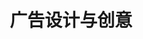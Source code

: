 ---
pageName: examination
title: 广告设计与创意
period: 2018年04月
courseID: "00755"
description: 注意事项：<br />1. 本试卷分为两部分，第一部分为选择题，第二部分为非选择题。<br />2. 应考者必须按试题顺序在答题卡指定位置上作答，答在试卷上无效。<br />3. 涂写部分、画图部分必须使用2B铅笔，书写部分必须使用黑色字迹签字笔。
sections:
  - title: 选择题
    topics: 
      - title: 单项选择题：本大题共 20 小题，每小题 1 分，共 20 分。在每小题列出的备选项中只有一项是最符合题目要求的，请将其选出。
        quetions: 
          - title: 广告活动最基本的功能是
            type: radio
            options:
              - answer: 激励竞争
                isTrue: false
              - answer: 改变观念
                isTrue: false
              - answer: 促进销售
                isTrue: false
              - answer: 传播信息
                isTrue: true
          - title: 东汉时期发明植物纤维造纸的是
            type: radio
            options:
              - answer: 蔡伦
                isTrue: true
              - answer: 毕异
                isTrue: false
              - answer: 张择端
                isTrue: false
              - answer: 周慕桥
                isTrue: false
          - title: 电子出版物属于平面广告创意与设计的存在形式中的哪一种？ 
            type: radio
            options:
              - answer: 平面形式
                isTrue: false
              - answer: 立体形式
                isTrue: false
              - answer: 视频形式
                isTrue: true
              - answer: 活动形式
                isTrue: false
          - title: 以下不属于20世纪30年代上海平面广告创意与设计的主要表现手法是
            type: radio
            options:
              - answer: 彩绘法
                isTrue: false
              - answer: 名人效应法
                isTrue: false
              - answer: 比喻与象征
                isTrue: false
              - answer: 拟人法
                isTrue: true
          - title: 最早在《申报》上出现的广告产品是
            type: radio
            options:
              - answer: 五金机械
                isTrue: false
              - answer: 字画装裱店
                isTrue: false
              - answer: “戒烟丸”和“白鸽票”
                isTrue: true
              - answer: 客栈
                isTrue: false
          - title: 以下不属于平面广告创意与设计的基本架构的是
            type: radio
            options:
              - answer: 主题
                isTrue: false
              - answer: 创意
                isTrue: false
              - answer: 执行
                isTrue: false
              - answer: 图形
                isTrue: true
          - title: 以下不属于平面广告创意与设计的心理基础的是
            type: radio
            options:
              - answer: 感觉
                isTrue: false
              - answer: 知觉
                isTrue: false
              - answer: 记忆
                isTrue: true
              - answer: 想象力
                isTrue: false
          - title: 通过广告明确该产品适合某类消费者群体使用，其广告定位属于
            type: radio
            options:
              - answer: 品牌定位
                isTrue: false
              - answer: 形象定位
                isTrue: false
              - answer: 消费者定位
                isTrue: true
              - answer: 色彩定位
                isTrue: false
          - title: 视觉语言中最简洁的形态是
            type: radio
            options:
              - answer: 线
                isTrue: false
              - answer: 点
                isTrue: true
              - answer: 面
                isTrue: false
              - answer: 色彩
                isTrue: false
          - title: 广告得以产生并发展的直接原因是
            type: radio
            options:
              - answer: 广告传播有用的信息
                isTrue: false
              - answer: 广告繁荣了社会文化生活和体育事业
                isTrue: false
              - answer: 广告对经济和商业，或者说对市场带来的效应
                isTrue: true
              - answer: 广告有助于公益事业的发展
                isTrue: false
          - title: 最早承揽、发布广告的大众媒介是
            type: radio
            options:
              - answer: 电视
                isTrue: false
              - answer: 杂志
                isTrue: false
              - answer: 报纸
                isTrue: true
              - answer: 广播
                isTrue: false
          - title: 禁毒广告属于
            type: radio
            options:
              - answer: 商业广告
                isTrue: false
              - answer: 政治广告
                isTrue: false
              - answer: 盈利性广告
                isTrue: false
              - answer: 公益广告
                isTrue: true
          - title: 大度纸纸张的尺寸大小是
            type: radio
            options:
              - answer: 210mm x 297mm 
                isTrue: false
              - answer: 297mm x 420mm 
                isTrue: false
              - answer: 787mm x 1092mm
                isTrue: false
              - answer: 889mm x 1194mm
                isTrue: true
          - title: 以下不属于平装的方法的是
            type: radio
            options:
              - answer: 骑马钉
                isTrue: false
              - answer: 锁线装
                isTrue: false
              - answer: 胶装
                isTrue: false
              - answer: 上光
                isTrue: true
          - title: 在广告市场活动中，居于主导地位和提出发布广告活动的是
            type: radio
            options:
              - answer: 广告主
                isTrue: true
              - answer: 广告代理公司
                isTrue: false
              - answer: 广告媒介
                isTrue: false
              - answer: 广告受众
                isTrue: false
          - title: 以下不属于RGB色彩模式所指的颜色的是
            type: radio
            options:
              - answer: 青色
                isTrue: true
              - answer: 蓝色
                isTrue: false
              - answer: 红色
                isTrue: false
              - answer: 绿色
                isTrue: false
          - title: 以下最常用的印刷材料是
            type: radio
            options:
              - answer: 马口铁
                isTrue: false
              - answer: 纸张
                isTrue: true
              - answer: 塑料
                isTrue: false
              - answer: 皮革
                isTrue: false
          - title: 羽绒服广告中使用大面积蓝色调感染受众情绪是运用色彩的
            type: radio
            options:
              - answer: 味觉感
                isTrue: false
              - answer: 冷暖感
                isTrue: true
              - answer: 轻重感
                isTrue: false
              - answer: 软硬感
                isTrue: false
          - title: 提出著名的 5 个"W"模式的传播学家
            type: radio
            options:
              - answer: 哈罗德·拉斯韦尔
                isTrue: true
              - answer: 奥勒留·奥古斯丁
                isTrue: false
              - answer: 威尔伯·施拉姆
                isTrue: false
              - answer: 阿道斯·赫胥黎
                isTrue: false
          - title: 被称为第四媒体的是
            type: radio
            options:
              - answer: 报纸
                isTrue: false
              - answer: 广播
                isTrue: false
              - answer: 电视
                isTrue: false
              - answer: 互联网
                isTrue: true
  - title: 非选择题
    topics: 
      - title: 名词解释题：本大题共 5 小题，每小题 2 分，共 10 分。
        quetions: 
          - title: 比喻法
            type: textarea
            answer: 比喻法是指将平面广告创意与设计的对象与其他自然物进行并置或类比，用以说明其表现目的。比喻法有正比与反比两种基本形式。
          - title: 设计
            type: textarea
            answer: 就是设想、运筹、计划与预算，它是人类为实现某种特定目的而进行的创造性活动。
          - title: 特技法
            type: textarea
            answer: 主要是应用数字技术和计算机技术表现平面广告创意与设计的一种手法。特技法是平面广告创意与设计执行好坏的重要因素，特技法体现出平面广告创意与设计设计者的执行力，有时直接影响到作品的最后效果。
          - title: 传播
            type: textarea
            answer: 是由一下几个因素构成的：发送者、传播渠道、信息、接收者、发送者与接收者之间的关系、效果、传播发生的场合以及信息所涉及的一系列事件。
          - title: 自由法
            type: textarea
            answer: 是一种较为自由和具有现代气息的平面广告创意与设计方法。最大的特点是具有个性化和独特性，使平面广告创意与设计具有创造性。
      - title: 判断改错题：本大题共 5 小题，每小题 4 分，共 20 分。判断下列各题划线处的正误，在＂答题卡” 的试题序号后，正确的划上 “√”; 错误的划上“X”, 并改正错误。
        quetions: 
          - title: 现代广告主题<u>确定不再需要分析商品特点和优点</u>。
            type: yesOrNo
            isTrue: false
            answer: 需要分析商品特点和优点
          - title: 平面广告创意的基本元素包括<u>图形、色彩、文字、版式、设计创意</u>。
            type: yesOrNo
            isTrue: false
            answer: 形式要素和内容要素
          - title: 广告设计中应<u>尽可能地用较少的颜色去获得更完美的色彩效果</u>。
            type: yesOrNo
            isTrue: true
            answer: 
          - title: 中文文字的对齐方式是<u>假想外框的中线</u>，英文文字的对齐方式是<u>基准线对齐</u>。
            type: yesOrNo
            isTrue: true
            answer: 
          - title: CMYK色彩模式指<u>青、品红、黄和黑</u>四个颜色。
            type: yesOrNo
            isTrue: true
            answer: 
      - title: 简答题：本大题共 5 小题，每小题 6 分，共 30 分。
        quetions: 
          - title: 数码制版的优点是什么？
            type: textarea
            answer: （1）文字排版能力增强；<br />（2）图像编辑快捷；<br />（3）电子分色提高图像质量；<br />（4）兼容性更好；<br />（5）电子排版更精确；<br />（6）电子文档更便捷安全。
          - title: 简述平面广告中创意与设计的原则。
            type: textarea
            answer: （1）震撼性：即平面广告创意与设计要有一种出其不意的力量，要让人过目不记忘。<br />（2）原创性：是指在客观性基础上的个性化表现，具有针对性，尽量做到『独一无二』。<br />（3）相关性：找准广告对象，才能根据广告对象的具体情况，做出各式各样的具有相关性的平面广告创意与设计。<br />（4）社会性：平面广告创意与设计的社会属性应从以下两个方面来理解：一方面，平面广告创意与设计所而对的是一定社会及社会中的人，理应遵守共同的社会道德与规范。另一方面，从平面广告创意与设计本身来看，它不仅仅具有传递广告信息与创造经济价值的作用，还担负着启迪思想和陶冶情操的责任。<br />（5）真实性：平面广告创意与设计的真实性原则体现在，不论是广告信息本身，还是其外在的表现形式，平面广告创意与设计都应是真实可信的。1995年开始实施的《中华人民共和国广告法》，其宗旨就是维护广告的真实性。<br />（6）实效性：实践是检验真理的唯一标准，一个好的平面广告创意与设计，终究要在实践中得到验证。
          - title: 平面广告创意包括哪些思维方法？
            type: textarea
            answer: （1）形象思维；<br />（2）抽象思维；<br />（3）反向思维；<br />（4）多向思维；<br />（5）系统思维；<br />（6）顿悟。
          - title: 广告设计中排列图片的方法有哪些？
            type: textarea
            answer: （1）根据图片的功能和内容来分类；<br />（2）根据图片的方向进行排列；<br />（3）根据图片的色调进行分类；<br />（4）按照拍摄角度来分。
          - title: 简述平面广告创意与设计实践的基本步骤。
            type: textarea
            answer: （1）了解述求对象；<br />（2）展开创意发想；<br />（3）发现表现路径；<br />（4）选择和拓展设计元素；<br />（5）确定表现手法；<br />（6）执行表现手法；<br />（7）反馈与修正。
      - title: 设计题：本大题共 1 小题，20 分。
        quetions: 
          - title: 以 “创建文明城市” 为主题，创作一 幅平面公益广告。包括简要的设计说明。<br />要求：主题明确，信息传达准确，视觉冲击力强，画面具有良好的视觉效果。<br />材料：材料不限<br />尺寸：宽度13厘米，高度18厘米。
            type: design
---